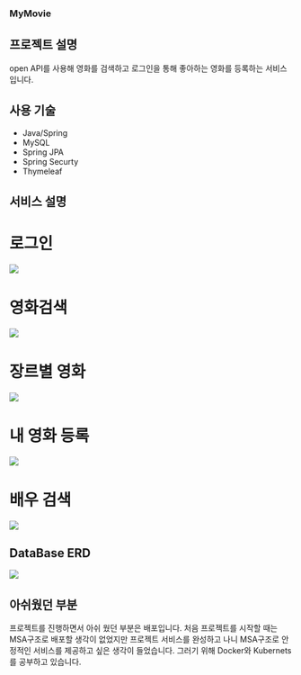 ### MyMovie

## 프로젝트 설명
open API를 사용해 영화를 검색하고 로그인을 통해 좋아하는 영화를 등록하는 서비스입니다.

## 사용 기술
- Java/Spring
- MySQL
- Spring JPA
- Spring Securty
- Thymeleaf
## 서비스 설명

# 로그인
<img src ="https://github.com/stophyeon/MyMovie/assets/122667296/020771fe-4993-4256-a194-ebb91b7a9129">



# 영화검색
<img src ="https://github.com/stophyeon/MyMovie/assets/122667296/63b871ee-0b6f-4d91-a5ac-7c916a3a756c">



# 장르별 영화
<img src ="https://github.com/stophyeon/MyMovie/assets/122667296/642dbd54-cea2-47d6-9da7-a59888831e9c">


# 내 영화 등록
<img src ="https://github.com/stophyeon/MyMovie/assets/122667296/e74f6c32-065f-44f8-9abe-327c70bee7cf">



# 배우 검색
<img src ="https://github.com/stophyeon/MyMovie/assets/122667296/4b2e8c49-e300-4f8f-8e4b-92a5d5fda2c8">


## DataBase ERD
<img src="https://github.com/stophyeon/MyMovie/assets/122667296/2da63834-ecee-48ac-b530-1c251f9d08f4">

## 아쉬웠던 부분
프로젝트를 진행하면서 아쉬 웠던 부분은 배포입니다. 처음 프로젝트를 시작할 때는 MSA구조로 배포할 생각이 없었지만
프로젝트 서비스를 완성하고 나니 MSA구조로 안정적인 서비스를 제공하고 싶은 생각이 들었습니다.
그러기 위해 Docker와 Kubernets를 공부하고 있습니다.


